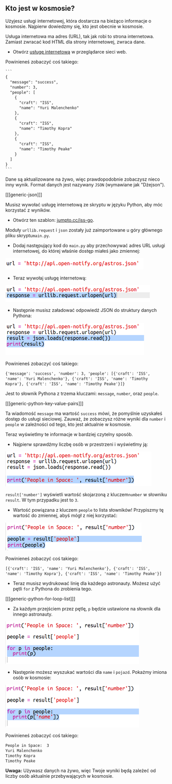 ## Kto jest w kosmosie?

Użyjesz usługi internetowej, która dostarcza na bieżąco informacje o kosmosie. Najpierw dowiedzmy się, kto jest obecnie w kosmosie.

Usługa internetowa ma adres (URL), tak jak robi to strona internetowa. Zamiast zwracać kod HTML dla strony internetowej, zwraca dane.

+ Otwórz <a href="http://api.open-notify.org/astros.json" target="_blank">usługę internetową</a> w przeglądarce sieci web.

Powinieneś zobaczyć coś takiego:

    ```
    {
      "message": "success",
      "number": 3,
      "people": [
        {
          "craft": "ISS",
          "name": "Yuri Malenchenko"
        },
        {
          "craft": "ISS",
          "name": "Timothy Kopra"
        },
        {
          "craft": "ISS",
          "name": "Timothy Peake"
        }
      ]
    }
    ```
    

Dane są aktualizowane na żywo, więc prawdopodobnie zobaczysz nieco inny wynik. Format danych jest nazywany `JSON` (wymawiane jak "Dżejson").

[[[generic-json]]]

Musisz wywołać usługę internetową ze skryptu w języku Python, aby móc korzystać z wyników.

+ Otwórz ten szablon: <a href="http://jumpto.cc/iss-go" target="_blank">jumpto.cc/iss-go</a>.

Moduły `urllib.request` i `json` zostały już zaimportowane u góry głównego pliku skryptu`main.py`.

+ Dodaj następujący kod do ` main.py ` aby przechowywać adres URL usługi internetowej, do której właśnie dostęp miałeś jako zmiennej:

![screenshot](images/iss-url.png)

+ Teraz wywołaj usługę internetową:

![screenshot](images/iss-request.png)

+ Następnie musisz załadować odpowiedź JSON do struktury danych Pythona:

![screenshot](images/iss-result.png)

Powinieneś zobaczyć coś takiego:

    {'message': 'success', 'number': 3, 'people': [{'craft': 'ISS', 'name': 'Yuri Malenchenko'}, {'craft': 'ISS', 'name': 'Timothy Kopra'}, {'craft': 'ISS', 'name': 'Timothy Peake'}]}
    

Jest to słownik Pythona z trzema kluczami: `message`, `number`, oraz `people`.

[[[generic-python-key-value-pairs]]]

Ta wiadomość `message` ma wartość `success` mówi, że pomyślnie uzyskałeś dostęp do usługi sieciowej. Zauważ, że zobaczysz różne wyniki dla `number` i `people` w zależności od tego, kto jest aktualnie w kosmosie.

Teraz wyświetlmy te informacje w bardziej czytelny sposób.

+ Najpierw sprawdźmy liczbę osób w przestrzeni i wyświetlmy ją:

![screenshot](images/iss-number.png)

`result['number']` wyświetli wartość skojarzoną z kluczem`number` w słowniku `result`. W tym przypadku jest to `3`.

+ Wartość powiązana z kluczem `people` to lista słowników! Przypiszmy tę wartość do zmiennej, abyś mógł z niej korzystać:

![screenshot](images/iss-people.png)

Powinieneś zobaczyć coś takiego:

    [{'craft': 'ISS', 'name': 'Yuri Malenchenko'}, {'craft': 'ISS', 'name': 'Timothy Kopra'}, {'craft': 'ISS', 'name': 'Timothy Peake'}]
    

+ Teraz musisz wydrukować linię dla każdego astronauty. Możesz użyć pętli `for` z Pythona do zrobienia tego.

[[[generic-python-for-loop-list]]]

+ Za każdym przejściem przez pętlę, `p` będzie ustawione na słownik dla innego astronauty.

![screenshot](images/iss-people-1a.png)

+ Następnie możesz wyszukać wartości dla `name` i `pojazd`. Pokażmy imiona osób w kosmosie:

![screenshot](images/iss-people-2.png)

Powinieneś zobaczyć coś takiego:

    People in Space:  3
    Yuri Malenchenko
    Timothy Kopra
    Timothy Peake
    

**Uwaga:** Używasz danych na żywo, więc Twoje wyniki będą zależeć od liczby osób aktualnie przebywających w kosmosie.